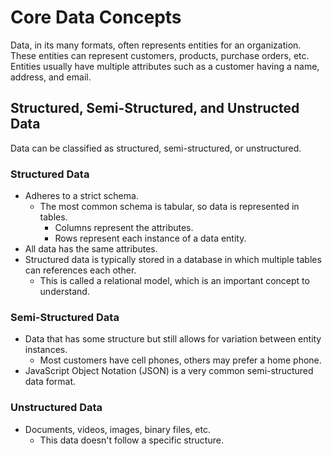 # Core Data Concepts

Data, in its many formats, often represents entities for an organization. These entities can represent customers, products, purchase orders, etc. Entities usually have multiple attributes such as a customer having a name, address, and email.

## Structured, Semi-Structured, and Unstructed Data

Data can be classified as structured, semi-structured, or unstructured.

### Structured Data

- Adheres to a strict schema.
    - The most common schema is tabular, so data is represented in tables.
        - Columns represent the attributes.
        - Rows represent each instance of a data entity.
- All data has the same attributes.
- Structured data is typically stored in a database in which multiple tables can references each other. 
    - This is called a relational model, which is an important concept to understand.

### Semi-Structured Data

- Data that has some structure but still allows for variation between entity instances.
    - Most customers have cell phones, others may prefer a home phone.
- JavaScript Object Notation (JSON) is a very common semi-structured data format.

### Unstructured Data

- Documents, videos, images, binary files, etc.
    - This data doesn't follow a specific structure.